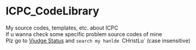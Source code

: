 # ICPC_CodeLibrary
My source codes, templates, etc. about ICPC  
If u wanna check some specific problem source codes of mine  
Plz go to [Vjudge Status](http://acm.hust.edu.cn/vjudge/problem/status.action) and `search my hanlde `CHristLu` (case insensitive)

